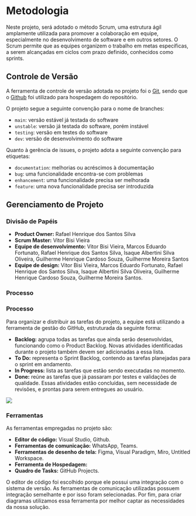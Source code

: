 
# Metodologia

Neste projeto, será adotado o método Scrum, uma estrutura ágil amplamente utilizada para promover a colaboração em equipe, especialmente no desenvolvimento de software e em outros setores. O Scrum permite que as equipes organizem o trabalho em metas específicas, a serem alcançadas em ciclos com prazo definido, conhecidos como sprints.

## Controle de Versão

A ferramenta de controle de versão adotada no projeto foi o
[Git](https://git-scm.com/), sendo que o [Github](https://github.com)
foi utilizado para hospedagem do repositório.

O projeto segue a seguinte convenção para o nome de branches:

- `main`: versão estável já testada do software
- `unstable`: versão já testada do software, porém instável
- `testing`: versão em testes do software
- `dev`: versão de desenvolvimento do software

Quanto à gerência de issues, o projeto adota a seguinte convenção para
etiquetas:

- `documentation`: melhorias ou acréscimos à documentação
- `bug`: uma funcionalidade encontra-se com problemas
- `enhancement`: uma funcionalidade precisa ser melhorada
- `feature`: uma nova funcionalidade precisa ser introduzida

## Gerenciamento de Projeto

### Divisão de Papéis
<ul>
	<li><strong>Product Owner:</strong> Rafael Henrique dos Santos Silva </li>
	<li><strong>Scrum Master:</strong> Vitor Bisi Vieira</li>
	<li><strong>Equipe de desenvolvimento:</strong> Vitor Bisi Vieira, Marcos Eduardo Fortunato, Rafael Henrique dos Santos Silva, Isaque Albertini Silva Oliveira, Guilherme Henrique Cardoso Souza, Guilherme Moreira Santos</li>
	<li><strong>Equipe de design:</strong> Vitor Bisi Vieira, Marcos Eduardo Fortunato, Rafael Henrique dos Santos Silva, Isaque Albertini Silva Oliveira, Guilherme Henrique Cardoso Souza, Guilherme Moreira Santos.</li>
</ul>

### Processo

<h3>Processo</h3>

<p>Para organizar e distribuir as tarefas do projeto, a equipe está utilizando a ferramenta de gestão do GitHub, estruturada da seguinte forma:</p>
<ul>
	<li><strong>Backlog:</strong> agrupa todas as tarefas que ainda serão desenvolvidas, funcionando como o Product Backlog. Novas atividades identificadas durante o projeto também devem ser adicionadas a essa lista.</li>
	<li><strong>To Do:</strong> representa o Sprint Backlog, contendo as tarefas planejadas para o sprint em andamento.</li>
	<li><strong>In Progress:</strong> lista as tarefas que estão sendo executadas no momento.</li>
	<li><strong>Done:</strong> reúne as tarefas que já passaram por testes e validações de qualidade. Essas atividades estão concluídas, sem necessidade de revisões, e prontas para serem entregues ao usuário.</li>
</ul>
<img src="https://github.com/user-attachments/assets/c6a69e67-97c6-43a7-ba16-7423bdb49fbe">


### Ferramentas

As ferramentas empregadas no projeto são:
<ul> 
	<li><strong>Editor de código:</strong> Visual Studio, Github.</li>
	<li><strong>Ferramentas de comunicação:</strong> WhatsApp, Teams.</li>
	<li><strong>Ferramentas de desenho de tela:</strong> Figma, Visual Paradigm, Miro, Untitled Workspace.</li>
	<li><strong>Ferramenta de Hospedagem:</strong></li>
	<li><strong>Quadro de Tasks:</strong> GitHub Projects.</li>
</ul>

O editor de código foi escolhido porque ele possui uma integração com o
sistema de versão. As ferramentas de comunicação utilizadas possuem
integração semelhante e por isso foram selecionadas. Por fim, para criar
diagramas utilizamos essa ferramenta por melhor captar as
necessidades da nossa solução.

